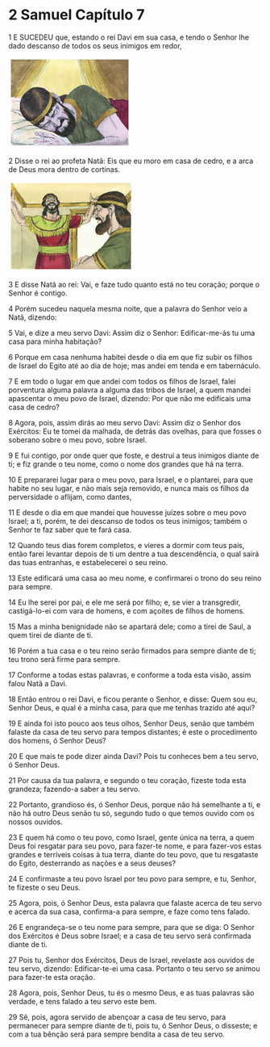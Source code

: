 # 2 Samuel Capítulo 7

1	E SUCEDEU que, estando o rei Davi em sua casa, e tendo o Senhor lhe dado descanso de todos os seus inimigos em redor,

![](.img/10_2Sa_07_01_RG.jpg)

2	Disse o rei ao profeta Natã: Eis que eu moro em casa de cedro, e a arca de Deus mora dentro de cortinas.

![](.img/10_2Sa_07_02_RG.jpg)

3	E disse Natã ao rei: Vai, e faze tudo quanto está no teu coração; porque o Senhor é contigo.

4	Porém sucedeu naquela mesma noite, que a palavra do Senhor veio a Natã, dizendo:

5	Vai, e dize a meu servo Davi: Assim diz o Senhor: Edificar-me-ás tu uma casa para minha habitação?

6	Porque em casa nenhuma habitei desde o dia em que fiz subir os filhos de Israel do Egito até ao dia de hoje; mas andei em tenda e em tabernáculo.

7	E em todo o lugar em que andei com todos os filhos de Israel, falei porventura alguma palavra a alguma das tribos de Israel, a quem mandei apascentar o meu povo de Israel, dizendo: Por que não me edificais uma casa de cedro?

8	Agora, pois, assim dirás ao meu servo Davi: Assim diz o Senhor dos Exércitos: Eu te tomei da malhada, de detrás das ovelhas, para que fosses o soberano sobre o meu povo, sobre Israel.

9	E fui contigo, por onde quer que foste, e destruí a teus inimigos diante de ti; e fiz grande o teu nome, como o nome dos grandes que há na terra.

10	E prepararei lugar para o meu povo, para Israel, e o plantarei, para que habite no seu lugar, e não mais seja removido, e nunca mais os filhos da perversidade o aflijam, como dantes,

11	E desde o dia em que mandei que houvesse juízes sobre o meu povo Israel; a ti, porém, te dei descanso de todos os teus inimigos; também o Senhor te faz saber que te fará casa.

12	Quando teus dias forem completos, e vieres a dormir com teus pais, então farei levantar depois de ti um dentre a tua descendência, o qual sairá das tuas entranhas, e estabelecerei o seu reino.

13	Este edificará uma casa ao meu nome, e confirmarei o trono do seu reino para sempre.

14	Eu lhe serei por pai, e ele me será por filho; e, se vier a transgredir, castigá-lo-ei com vara de homens, e com açoites de filhos de homens.

15	Mas a minha benignidade não se apartará dele; como a tirei de Saul, a quem tirei de diante de ti.

16	Porém a tua casa e o teu reino serão firmados para sempre diante de ti; teu trono será firme para sempre.

17	Conforme a todas estas palavras, e conforme a toda esta visão, assim falou Natã a Davi.

18	Então entrou o rei Davi, e ficou perante o Senhor, e disse: Quem sou eu, Senhor Deus, e qual é a minha casa, para que me tenhas trazido até aqui?

19	E ainda foi isto pouco aos teus olhos, Senhor Deus, senão que também falaste da casa de teu servo para tempos distantes; é este o procedimento dos homens, ó Senhor Deus?

20	E que mais te pode dizer ainda Davi? Pois tu conheces bem a teu servo, ó Senhor Deus.

21	Por causa da tua palavra, e segundo o teu coração, fizeste toda esta grandeza; fazendo-a saber a teu servo.

22	Portanto, grandioso és, ó Senhor Deus, porque não há semelhante a ti, e não há outro Deus senão tu só, segundo tudo o que temos ouvido com os nossos ouvidos.

23	E quem há como o teu povo, como Israel, gente única na terra, a quem Deus foi resgatar para seu povo, para fazer-te nome, e para fazer-vos estas grandes e terríveis coisas à tua terra, diante do teu povo, que tu resgataste do Egito, desterrando as nações e a seus deuses?

24	E confirmaste a teu povo Israel por teu povo para sempre, e tu, Senhor, te fizeste o seu Deus.

25	Agora, pois, ó Senhor Deus, esta palavra que falaste acerca de teu servo e acerca da sua casa, confirma-a para sempre, e faze como tens falado.

26	E engrandeça-se o teu nome para sempre, para que se diga: O Senhor dos Exércitos é Deus sobre Israel; e a casa de teu servo será confirmada diante de ti.

27	Pois tu, Senhor dos Exércitos, Deus de Israel, revelaste aos ouvidos de teu servo, dizendo: Edificar-te-ei uma casa. Portanto o teu servo se animou para fazer-te esta oração.

28	Agora, pois, Senhor Deus, tu és o mesmo Deus, e as tuas palavras são verdade, e tens falado a teu servo este bem.

29	Sê, pois, agora servido de abençoar a casa de teu servo, para permanecer para sempre diante de ti, pois tu, ó Senhor Deus, o disseste; e com a tua bênção será para sempre bendita a casa de teu servo.

